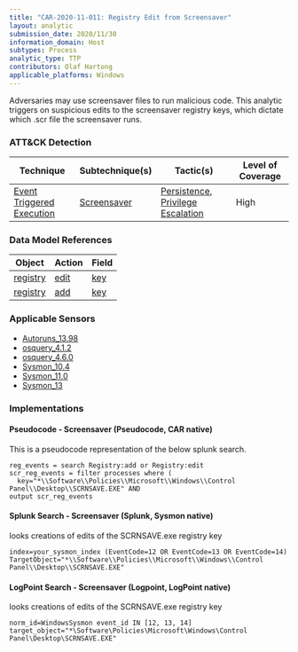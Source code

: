 ```yaml
---
title: "CAR-2020-11-011: Registry Edit from Screensaver"
layout: analytic
submission_date: 2020/11/30
information_domain: Host
subtypes: Process
analytic_type: TTP
contributors: Olaf Hartong
applicable_platforms: Windows
---
```


Adversaries may use screensaver files to run malicious code. This analytic triggers on suspicious edits to the screensaver registry keys, which dictate which .scr file the screensaver runs.


### ATT&CK Detection

|Technique|Subtechnique(s)|Tactic(s)|Level of Coverage|
|---|---|---|---|
|[Event Triggered Execution](https://attack.mitre.org/techniques/T1546/)|[Screensaver](https://attack.mitre.org/techniques/T1546/002/)|[Persistence](https://attack.mitre.org/tactics/TA0003/), [Privilege Escalation](https://attack.mitre.org/tactics/TA0004/)|High|

### Data Model References

|Object|Action|Field|
|---|---|---|
|[registry](/data_model/registry) | [edit](/data_model/registry#edit) | [key](/data_model/registry#key) |
|[registry](/data_model/registry) | [add](/data_model/registry#add) | [key](/data_model/registry#key) |


### Applicable Sensors

- [Autoruns_13.98](/sensors/Autoruns_13.98)
- [osquery_4.1.2](/sensors/osquery_4.1.2)
- [osquery_4.6.0](/sensors/osquery_4.6.0)
- [Sysmon_10.4](/sensors/sysmon_10.4)
- [Sysmon_11.0](/sensors/sysmon_11.0)
- [Sysmon_13](/sensors/sysmon_13)

### Implementations

#### Pseudocode - Screensaver (Pseudocode, CAR native)


This is a pseudocode representation of the below splunk search.


```
reg_events = search Registry:add or Registry:edit
scr_reg_events = filter processes where (
  key="*\\Software\\Policies\\Microsoft\\Windows\\Control Panel\\Desktop\\SCRNSAVE.EXE" AND
output scr_reg_events
```


#### Splunk Search - Screensaver (Splunk, Sysmon native)


looks creations of edits of the SCRNSAVE.exe registry key


```
index=your_sysmon_index (EventCode=12 OR EventCode=13 OR EventCode=14) TargetObject="*\\Software\\Policies\\Microsoft\\Windows\\Control Panel\\Desktop\\SCRNSAVE.EXE"
```


#### LogPoint Search - Screensaver (Logpoint, LogPoint native)


looks creations of edits of the SCRNSAVE.exe registry key


```
norm_id=WindowsSysmon event_id IN [12, 13, 14] target_object="*\Software\Policies\Microsoft\Windows\Control Panel\Desktop\SCRNSAVE.EXE"
```




